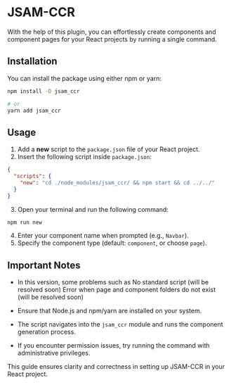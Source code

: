 # JSAM-CCR
With the help of this plugin, you can effortlessly create components and component pages for your React projects by running a single command.

## Installation

You can install the package using either npm or yarn:

```bash
npm install -D jsam_ccr

# or
yarn add jsam_ccr 
```

## Usage

1. Add a **new** script to the `package.json` file of your React project.
2. Insert the following script inside `package.json`:

```json
{
  "scripts": {
    "new": "cd ./node_modules/jsam_ccr/ && npm start && cd ../../"
  }
}
```

3. Open your terminal and run the following command:

```bash
npm run new
```

4. Enter your component name when prompted (e.g., `Navbar`).
5. Specify the component type (default: `component`, or choose `page`).

## Important Notes

- In this version, some problems such as
No standard script (will be resolved soon)
Error when page and component folders do not exist (will be resolved soon)

- Ensure that Node.js and npm/yarn are installed on your system.
- The script navigates into the `jsam_ccr` module and runs the component generation process.
- If you encounter permission issues, try running the command with administrative privileges.

This guide ensures clarity and correctness in setting up JSAM-CCR in your React project.

